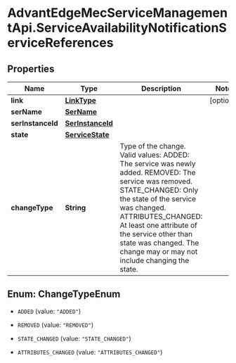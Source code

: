 # AdvantEdgeMecServiceManagementApi.ServiceAvailabilityNotificationServiceReferences

## Properties
Name | Type | Description | Notes
------------ | ------------- | ------------- | -------------
**link** | [**LinkType**](LinkType.md) |  | [optional] 
**serName** | [**SerName**](SerName.md) |  | 
**serInstanceId** | [**SerInstanceId**](SerInstanceId.md) |  | 
**state** | [**ServiceState**](ServiceState.md) |  | 
**changeType** | **String** | Type of the change. Valid values:  ADDED: The service was newly added.   REMOVED: The service was removed.   STATE_CHANGED: Only the state of the service was changed.    ATTRIBUTES_CHANGED: At least one attribute of the service other than state was changed. The change may or may not include changing the state. | 


<a name="ChangeTypeEnum"></a>
## Enum: ChangeTypeEnum


* `ADDED` (value: `"ADDED"`)

* `REMOVED` (value: `"REMOVED"`)

* `STATE_CHANGED` (value: `"STATE_CHANGED"`)

* `ATTRIBUTES_CHANGED` (value: `"ATTRIBUTES_CHANGED"`)




